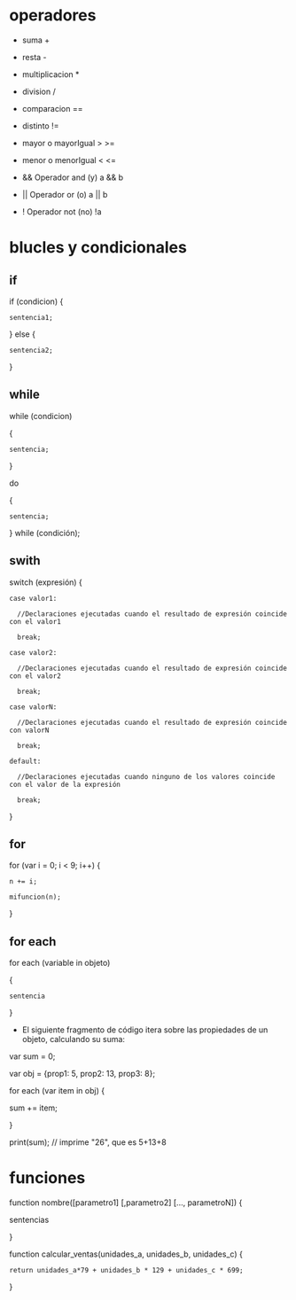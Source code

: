 # operadores

- suma                    +  
- resta                   -
- multiplicacion           *
- division                /

- comparacion             ==
- distinto                !=
- mayor o mayorIgual      > >=
- menor o menorIgual      < <=

- &&	Operador and (y)	a && b
- ||	Operador or (o)	a || b
- !	Operador not (no)	!a


# blucles y condicionales

## if

if (condicion) {

    sentencia1;

} else {

    sentencia2;

}

## while

while (condicion)

{

    sentencia;    

}

do

{

    sentencia;

}
while (condición);

## swith

switch (expresión) {

    case valor1:

      //Declaraciones ejecutadas cuando el resultado de expresión coincide con el valor1
      
      break;
    
    case valor2:
    
      //Declaraciones ejecutadas cuando el resultado de expresión coincide con el valor2
      
      break;
    
    case valorN:
    
      //Declaraciones ejecutadas cuando el resultado de expresión coincide con valorN
      
      break;
    
    default:
    
      //Declaraciones ejecutadas cuando ninguno de los valores coincide con el valor de la expresión
    
      break;

}   

## for

for (var i = 0; i < 9; i++) {

    n += i;

    mifuncion(n);

}

## for each

for each (variable in objeto)

{

    sentencia

}

- El siguiente fragmento de código itera sobre las propiedades de un objeto, calculando su suma:

var sum = 0;

var obj = {prop1: 5, prop2: 13, prop3: 8};

for each (var item in obj) {

  sum += item;

}

print(sum); // imprime "26", que es 5+13+8

# funciones

function nombre([parametro1] [,parametro2] [..., parametroN]) {
  
  sentencias
  
}

function calcular_ventas(unidades_a, unidades_b, unidades_c) {

    return unidades_a*79 + unidades_b * 129 + unidades_c * 699;

}